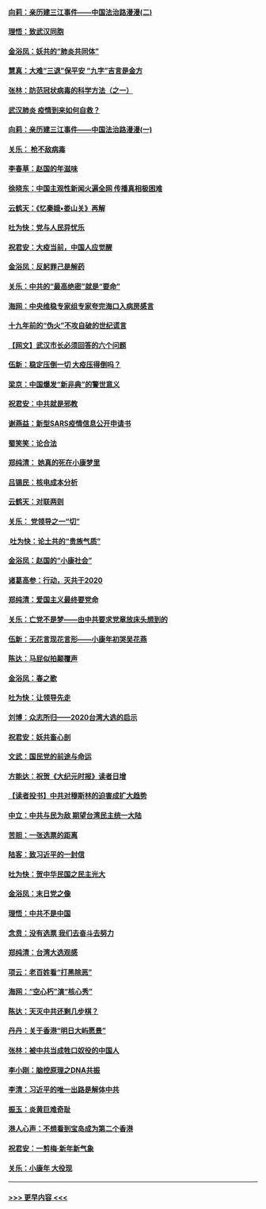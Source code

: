 #### [向莉：亲历建三江事件——中国法治路漫漫(二)](../pages/nsc993/n11829102.md?t=01302355) 
#### [理悟：致武汉同胞](../pages/nsc993/n11831522.md?t=01302355) 
#### [金浴凤：妖共的“肺炎共同体”](../pages/nsc993/n11829448.md?t=01302355) 
#### [慧真：大难“三退”保平安 “九字”吉言是金方](../pages/nsc993/n11829501.md?t=01302355) 
#### [张林：防范冠状病毒的科学方法（之一）](../pages/nsc993/n11828618.md?t=01302355) 
#### [武汉肺炎 疫情到来如何自救？](../pages/nsc993/n11827632.md?t=01302355) 
#### [向莉：亲历建三江事件——中国法治路漫漫(一)](../pages/nsc993/n11827190.md?t=01302355) 
#### [关乐： 枪不敌病毒](../pages/nsc993/n11826746.md?t=01302355) 
#### [李春草：赵国的年滋味](../pages/nsc993/n11826321.md?t=01302355) 
#### [徐晓东：中国主观性新闻火遍全网 传播真相极困难](../pages/nsc993/n11826508.md?t=01302355) 
#### [云鹤天：《忆秦娥▪娄山关》再解](../pages/nsc993/n11824682.md?t=01302355) 
#### [吐为快：党与人民异忧乐](../pages/nsc993/n11824660.md?t=01302355) 
#### [祝君安：大疫当前，中国人应觉醒](../pages/nsc993/n11821946.md?t=01302355) 
#### [金浴凤：反躬罪己是解药](../pages/nsc993/n11820280.md?t=01302355) 
#### [关乐：中共的“最高绝密”就是“要命”](../pages/nsc993/n11816946.md?t=01302355) 
#### [海网：中央维稳专家组专家夸完海口入病房感言](../pages/nsc993/n11815138.md?t=01302355) 
#### [十九年前的“伪火”不攻自破的世纪谎言](../pages/nsc993/n11813238.md?t=01302355) 
#### [【网文】武汉市长必须回答的六个问题](../pages/nsc993/n11813848.md?t=01302355) 
#### [伍新：稳定压倒一切 大疫压得倒吗？](../pages/nsc993/n11812634.md?t=01302355) 
#### [梁京：中国爆发“新非典”的警世意义](../pages/nsc993/n11812554.md?t=01302355) 
#### [祝君安：中共就是邪教](../pages/nsc993/n11812431.md?t=01302355) 
#### [谢燕益：新型SARS疫情信息公开申请书](../pages/nsc993/n11808840.md?t=01302355) 
#### [蜀笑笑：论合法](../pages/nsc993/n11808064.md?t=01302355) 
#### [郑纯清： 她真的死在小康梦里](../pages/nsc993/n11806623.md?t=01302355) 
#### [吕锡民：核电成本分析](../pages/nsc993/n11806284.md?t=01302355) 
#### [云鹤天：对联两则](../pages/nsc993/n11805957.md?t=01302355) 
#### [关乐： 党领导之一“切”](../pages/nsc993/n11804505.md?t=01302355) 
#### [ 吐为快：论土共的“贵族气质”](../pages/nsc993/n11804490.md?t=01302355) 
#### [金浴凤：赵国的“小康社会”](../pages/nsc993/n11804452.md?t=01302355) 
#### [诸葛高参：行动，灭共于2020](../pages/nsc993/n11804120.md?t=01302355) 
#### [郑纯清：爱国主义最终要党命](../pages/nsc993/n11802197.md?t=01302355) 
#### [关乐：亡党不是梦——由中共要求党章放床头想到的](../pages/nsc993/n11802156.md?t=01302355) 
#### [伍新：无花言现花言形——小康年初哭吴花燕](../pages/nsc993/n11800044.md?t=01302355) 
#### [陈达：马屁似拍颠覆声](../pages/nsc993/n11800010.md?t=01302355) 
#### [金浴凤：春之歌](../pages/nsc993/n11797687.md?t=01302355) 
#### [吐为快：让领导先走](../pages/nsc993/n11797512.md?t=01302355) 
#### [刘博：众志所归——2020台湾大选的启示](../pages/nsc993/n11796878.md?t=01302355) 
#### [祝君安：妖共畜心剖](../pages/nsc993/n11794273.md?t=01302355) 
#### [文武：国民党的前途与命运](../pages/nsc993/n11794198.md?t=01302355) 
#### [方能达：祝贺《大纪元时报》读者日增](../pages/nsc993/n11793807.md?t=01302355) 
#### [【读者投书】中共对穆斯林的迫害成扩大趋势](../pages/nsc993/n11791371.md?t=01302355) 
#### [中立：中共与民为敌 期望台湾民主统一大陆](../pages/nsc993/n11790392.md?t=01302355) 
#### [苦胆：一张选票的距离](../pages/nsc993/n11788914.md?t=01302355) 
#### [陆客：致习近平的一封信](../pages/nsc993/n11788867.md?t=01302355) 
#### [吐为快：贺中华民国之民主光大](../pages/nsc993/n11788618.md?t=01302355) 
#### [金浴凤：末日党之像](../pages/nsc993/n11787475.md?t=01302355) 
#### [理悟：中共不是中国](../pages/nsc993/n11787463.md?t=01302355) 
#### [念贲：没有选票  我们去奋斗去努力](../pages/nsc993/n11787398.md?t=01302355) 
#### [郑纯清：台湾大选观感](../pages/nsc993/n11786210.md?t=01302355) 
#### [项云：老百姓看“打黑除恶”](../pages/nsc993/n11785398.md?t=01302355) 
#### [海网：“空心朽”演“核心秀”](../pages/nsc993/n11783874.md?t=01302355) 
#### [陈达：天灭中共还剩几步棋？](../pages/nsc993/n11783719.md?t=01302355) 
#### [丹丹：关于香港“明日大屿愿景”](../pages/nsc993/n11783273.md?t=01302355) 
#### [张林：被中共当成牲口奴役的中国人](../pages/nsc993/n11782397.md?t=01302355) 
#### [李小刚：脑控原理之DNA共振](../pages/nsc993/n11780962.md?t=01302355) 
#### [李清：习近平的唯一出路是解体中共](../pages/nsc993/n11780866.md?t=01302355) 
#### [振玉：炎黄巨难奇耻](../pages/nsc993/n11779632.md?t=01302355) 
#### [港人心声：不想看到宝岛成为第二个香港](../pages/nsc993/n11778817.md?t=01302355) 
#### [祝君安：一剪梅‧新年新气象](../pages/nsc993/n11776340.md?t=01302355) 
#### [关乐：小康年 大役现](../pages/nsc993/n11774213.md?t=01302355) 

----
#### [ >>> 更早内容 <<< ](../indexes/nsc993-earlier.md)
